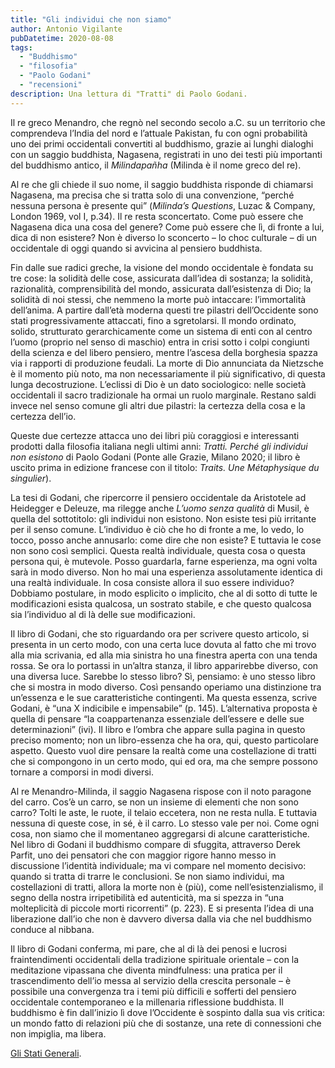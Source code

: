 ```yaml
---
title: "Gli individui che non siamo"
author: Antonio Vigilante
pubDatetime: 2020-08-08
tags: 
  - "Buddhismo"
  - "filosofia"
  - "Paolo Godani"
  - "recensioni"
description: Una lettura di "Tratti" di Paolo Godani.
---
```


Il re greco Menandro, che regnò nel secondo secolo a.C. su un territorio che comprendeva l’India del nord e l’attuale Pakistan, fu con ogni probabilità uno dei primi occidentali convertiti al buddhismo, grazie ai lunghi dialoghi con un saggio buddhista, Nagasena, registrati in uno dei testi più importanti del buddhismo antico, il _Milindapañha_ (Milinda è il nome greco del re). 

Al re che gli chiede il suo nome, il saggio buddhista risponde di chiamarsi Nagasena, ma precisa che si tratta solo di una convenzione, “perché nessuna persona è presente qui” (_Milinda’s Questions_, Luzac & Company, London 1969, vol I, p.34). Il re resta sconcertato. Come può essere che Nagasena dica una cosa del genere? Come può essere che lì, di fronte a lui, dica di non esistere? Non è diverso lo sconcerto – lo choc culturale – di un occidentale di oggi quando si avvicina al pensiero buddhista. 

Fin dalle sue radici greche, la visione del mondo occidentale è fondata su tre cose: la solidità delle cose, assicurata dall’idea di sostanza; la solidità, razionalità, comprensibilità del mondo, assicurata dall’esistenza di Dio; la solidità di noi stessi, che nemmeno la morte può intaccare: l’immortalità dell’anima. A partire dall’età moderna questi tre pilastri dell’Occidente sono stati progressivamente attaccati, fino a sgretolarsi. Il mondo ordinato, solido, strutturato gerarchicamente come un sistema di enti con al centro l’uomo (proprio nel senso di maschio) entra in crisi sotto i colpi congiunti della scienza e del libero pensiero, mentre l’ascesa della borghesia spazza via i rapporti di produzione feudali. La morte di Dio annunciata da Nietzsche è il momento più noto, ma non necessariamente il più significativo, di questa lunga decostruzione. L’eclissi di Dio è un dato sociologico: nelle società occidentali il sacro tradizionale ha ormai un ruolo marginale. Restano saldi invece nel senso comune gli altri due pilastri: la certezza della cosa e la certezza dell’io.


Queste due certezze attacca uno dei libri più coraggiosi e interessanti prodotti dalla filosofia italiana negli ultimi anni: _Tratti. Perché gli individui non esistono_ di Paolo Godani (Ponte alle Grazie, Milano 2020; il libro è uscito prima in edizione francese con il titolo: _Traits. Une Métaphysique du singulier_). 

La tesi di Godani, che ripercorre il pensiero occidentale da Aristotele ad Heidegger e Deleuze, ma rilegge anche *L’uomo senza qualità* di Musil, è quella del sottotitolo: gli individui non esistono. Non esiste tesi più irritante per il senso comune. L’individuo è ciò che ho di fronte a me, lo vedo, lo tocco, posso anche annusarlo: come dire che non esiste? E tuttavia le cose non sono così semplici. Questa realtà individuale, questa cosa o questa persona qui, è mutevole. Posso guardarla, farne esperienza, ma ogni volta sarà in modo diverso. Non ho mai una esperienza assolutamente identica di una realtà individuale. In cosa consiste allora il suo essere individuo? Dobbiamo postulare, in modo esplicito o implicito, che al di sotto di tutte le modificazioni esista qualcosa, un sostrato stabile, e che questo qualcosa sia l’individuo al di là delle sue modificazioni. 

Il libro di Godani, che sto riguardando ora per scrivere questo articolo, si presenta in un certo modo, con una certa luce dovuta al fatto che mi trovo alla mia scrivania, ed alla mia sinistra ho una finestra aperta con una tenda rossa. Se ora lo portassi in un’altra stanza, il libro apparirebbe diverso, con una diversa luce. Sarebbe lo stesso libro? Sì, pensiamo: è uno stesso libro che si mostra in modo diverso. Così pensando operiamo una distinzione tra un’essenza e le sue caratteristiche contingenti. Ma questa essenza, scrive Godani, è “una X indicibile e impensabile” (p. 145). L’alternativa proposta è quella di pensare “la coappartenanza essenziale dell’essere e delle sue determinazioni” (ivi). Il libro e l’ombra che appare sulla pagina in questo preciso momento; non un libro-essenza che ha ora, qui, questo particolare aspetto. Questo vuol dire pensare la realtà come una costellazione di tratti che si compongono in un certo modo, qui ed ora, ma che sempre possono tornare a comporsi in modi diversi. 

Al re Menandro-Milinda, il saggio Nagasena rispose con il noto paragone del carro. Cos’è un carro, se non un insieme di elementi che non sono carro? Tolti le aste, le ruote, il telaio eccetera, non ne resta nulla. E tuttavia nessuna di queste cose, in sé, è il carro. Lo stesso vale per noi. Come ogni cosa, non siamo che il momentaneo aggregarsi di alcune caratteristiche. Nel libro di Godani il buddhismo compare di sfuggita, attraverso Derek Parfit, uno dei pensatori che con maggior rigore hanno messo in discussione l’identità individuale; ma vi compare nel momento decisivo: quando si tratta di trarre le conclusioni. Se non siamo individui, ma costellazioni di tratti, allora la morte non è (più), come nell’esistenzialismo, il segno della nostra irripetibilità ed autenticità, ma si spezza in “una molteplicità di piccole morti ricorrenti” (p. 223). E si presenta l’idea di una liberazione dall’io che non è davvero diversa dalla via che nel buddhismo conduce al nibbana. 

Il libro di Godani conferma, mi pare, che al di là dei penosi e lucrosi fraintendimenti occidentali della tradizione spirituale orientale – con la meditazione vipassana che diventa mindfulness: una pratica per il trascendimento dell’io messa al servizio della crescita personale – è possibile una convergenza tra i temi più difficili e sofferti del pensiero occidentale contemporaneo e la millenaria riflessione buddhista. Il buddhismo è fin dall’inizio lì dove l’Occidente è sospinto dalla sua vis critica: un mondo fatto di relazioni più che di sostanze, una rete di connessioni che non impiglia, ma libera.

[Gli Stati Generali](https://www.glistatigenerali.com/filosofia/godani/).
